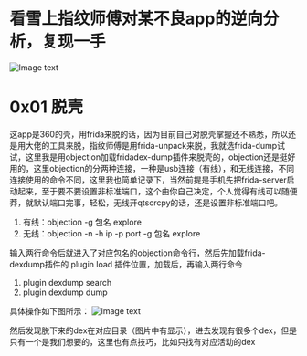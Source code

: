 # 看雪上指纹师傅对某不良app的逆向分析，复现一手
![Image text](https://img2020.cnblogs.com/blog/2021287/202010/2021287-20201007210200475-248153408.png)

# 0x01 脱壳
这app是360的壳，用frida来脱的话，因为目前自己对脱壳掌握还不熟悉，所以还是用大佬的工具来脱，指纹师傅是用frida-unpack来脱，我就选frida-dump试试，这里我是用objection加载fridadex-dump插件来脱壳的，objection还是挺好用的，这里objection的分两种连接，一种是usb连接（有线），和无线连接，不同连接使用的命令不同，这里我也简单记录下，当然前提是手机先把frida-server启动起来，至于要不要设置非标准端口，这个由你自己决定，个人觉得有线可以随便莽，就默认端口完事，轻松，无线开qtscrcpy的话，还是设置非标准端口吧。
1. 有线：objection -g 包名 explore
2. 无线：objection -n -h ip -p port -g 包名 explore

输入两行命令后就进入了对应包名的objection命令行，然后先加载frida-dexdump插件的
plugin load 插件位置，加载后，再输入两行命令
1. plugin dexdump search
2. plugin dexdump dump

具体操作如下图所示：
![Image text](https://img2020.cnblogs.com/blog/2021287/202010/2021287-20201007210200475-248153408.png)

然后发现脱下来的dex在对应目录（图片中有显示），进去发现有很多个dex，但是只有一个是我们想要的，这里也有点技巧，比如只找有对应活动的dex